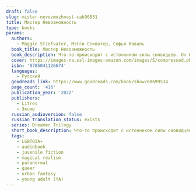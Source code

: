 ```yaml
---
draft: false
slug: mister-nevozmozhnost-cab96831
title: Мистер Невозможность
type: books
params:
  authors:
    - Maggie Stiefvater, Мэгги Стивотер, Софья Коваль
  book_title: Мистер Невозможность
  book_description: Что-то происходит с источником силы сновидцев. Он блокируется. Уменьшается. Становится слабее. Если он исчезнет совсем, что же тогда случится со сновидцами и теми, кто от них зависит?<br /><br />Ронан Линч не намерен бездействовать. Вместе со своим наставником Брайдом он готов сделать все необходимое, чтобы спасти сновидцев... даже если это уведет его слишком далеко.<br /><br />Джордан Хеннесси знает, что не выживет, если сновидцы потерпят неудачу. Поэтому она отправляется в темный подземный мир, чтобы найти предмет, который может ее поддержать.<br /><br />Кармен Фарух-Лейн боится сновидцев — именно поэтому она согласилась их выследить. Но чем ближе она подбирается к ним, тем противоречивее становятся ее чувства. Уничтожат ли сновидцы мир... или мир падет сам?
  cover: https://images-na.ssl-images-amazon.com/images/S/compressed.photo.goodreads.com/books/1648387805i/60699534.jpg
  isbn: '9785041126674'
  languages:
    - Русский
  goodreads_link: https://www.goodreads.com/book/show/60699534
  page_count: '416'
  publication_year: '2022'
  publishers:
    - Litres
    - Эксмо
  russian_audioversion: false
  russian_translation_status: exists
  series: Dreamer Trilogy
  short_book_description: Что-то происходит с источником силы сновидцев. Он блокируется.
  tags:
    - LGBTQIA+
    - audiobook
    - juvenile fiction
    - magical realism
    - paranormal
    - queer
    - urban fantasy
    - young adult (YA)
---
```


